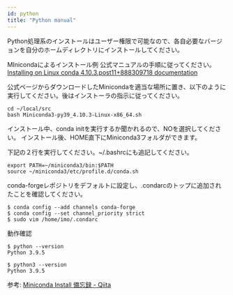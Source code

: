 ```yaml
---
id: python
title: "Python manual"
---
```


Python処理系のインストールはユーザー権限で可能なので、各自必要なバージョンを自分のホームディレクトリにインストールしてください。

 
 
 MInicondaによるインストール例 
 公式マニュアルの手順に従ってください。 [Installing on Linux conda 4.10.3.post11+888309718 documentation](https://conda.io/projects/conda/en/latest/user-guide/install/linux.html)
 
 公式ページからダウンロードしたMinicondaを適当な場所に置き、以下のように実行してください。後はインストーラの指示に従ってください。
 
 ```
 cd ~/local/src
 bash Miniconda3-py39_4.10.3-Linux-x86_64.sh
 ```
 
 インストール中、conda initを実行するか聞かれるので、NOを選択してください。
 インストール後、HOME直下にMiniconda3フォルダができます。
 
 下記の２行を実行してください。~/.bashrcにも追記してください。
 
 ```
 export PATH=~/miniconda3/bin:$PATH
 source ~/miniconda3/etc/profile.d/conda.sh
 ```
  
conda-forgeレポジトリをデフォルトに設定し、.condarcのトップに追加されたことを確認してください。

```
$ conda config --add channels conda-forge
$ conda config --set channel_priority strict
$ sudo vim /home/imo/.condarc
```

動作確認

```
$ python --version 
Python 3.9.5 

$ python3 --version 
Python 3.9.5 
```

参考:  [Miniconda Install 備忘録 - Qiita](https://qiita.com/Ihmon/items/11074e1a4c0e397d934f)

